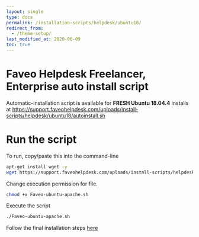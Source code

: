 ```yaml
---
layout: single
type: docs
permalink: /installation-scripts/helpdesk/ubuntu18/
redirect_from:
  - /theme-setup/
last_modified_at: 2020-06-09
toc: true
---
```



# Faveo Helpdesk Freelancer, Enterprise auto install script

Automatic-installation script is available for <b>FRESH Ubuntu 18.04.4</b> installs at
https://support.faveohelpdesk.com/uploads/install-scripts/helpdesk/ubuntu18/autoinstall.sh

# Run the script

To run, copy/paste this into the command-line

```sh 
apt-get install wget -y
wget https://support.faveohelpdesk.com/uploads/install-scripts/helpdesk/ubuntu18/autoinstall.sh
```

Change execution permission for file.

```sh
chmod +x Faveo-ubuntu-apache.sh
```

Execute the script

```sh
./Faveo-ubuntu-apache.sh
```

Follow the final installation steps [here](https://support.faveohelpdesk.com/show/web-gui-installer)
